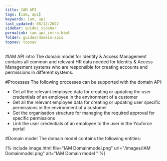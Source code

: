 ```yaml
---
title: IAM API
tags: [iam, api]
keywords: iam, api
last_updated: 08/12/2022
sidebar: guides_sidebar
permalink: iam_api_intro.html
folder: guides/domain-apis
topnav: topnav
---
```


#IAM API intro
The domain model for Identity & Access Management contains all common and relevant HR data needed for Identity & Access Management systems who are responsible for creating accounts and permissions in different systems. 

#Processes
The following processes can be supported with the domain API:
- Get all the relevant employee data for creating or updating the user credentials of an employee in the environment of a customer
- Get all the relevant employee data for creating or updating user specific permissions in the environment of a customer
- Get the organisation structure for managing the required approval for specific permissions
- Link the user credentials of an employee to the user in the Youforce portal


#Domain model 
The domain model contains the following entities:

{% include image.html file="IAM Domainmodel.png" url="/images/IAM Domainmodel.png" alt="IAM Domain model " %}